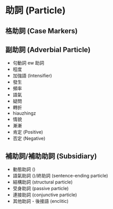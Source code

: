 # 助詞 (Particle)

## 格助詞 (Case Markers)

## 副助詞 (Adverbial Particle)

* 句動詞 ew 助詞
* 程度
* 加強語 (Intensifier)
* 發生
* 頻率
* 語氣
* 疑問
* 轉折
* hiauzhingz
* 情貌
* 漸漸
* 肯定 (Positive)
* 否定 (Negative)

## 補助詞/補助助詞 (Subsidiary)

* 動態助詞 ()
* 語氣助詞 ()/終助詞 (sentence-ending particle)
* 結構助詞 (structural particle)
* 受身助詞 (passive particle)
* 連接助詞 (conjunctive particle)
* 其他助詞 - 後接語 (enclitic)
